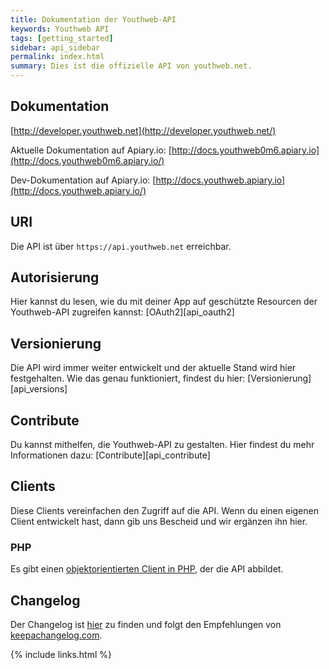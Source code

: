 ```yaml
---
title: Dokumentation der Youthweb-API
keywords: Youthweb API
tags: [getting_started]
sidebar: api_sidebar
permalink: index.html
summary: Dies ist die offizielle API von youthweb.net.
---
```


## Dokumentation

[http://developer.youthweb.net](http://developer.youthweb.net/)

Aktuelle Dokumentation auf Apiary.io: [http://docs.youthweb0m6.apiary.io](http://docs.youthweb0m6.apiary.io/)

Dev-Dokumentation auf Apiary.io: [http://docs.youthweb.apiary.io](http://docs.youthweb.apiary.io/)

## URI

Die API ist über `https://api.youthweb.net` erreichbar.

## Autorisierung

Hier kannst du lesen, wie du mit deiner App auf geschützte Resourcen der Youthweb-API zugreifen kannst: [OAuth2][api_oauth2]

## Versionierung

Die API wird immer weiter entwickelt und der aktuelle Stand wird hier festgehalten. Wie das genau funktioniert, findest du hier: [Versionierung][api_versions]

## Contribute

Du kannst mithelfen, die Youthweb-API zu gestalten. Hier findest du mehr Informationen dazu: [Contribute][api_contribute]

## Clients

Diese Clients vereinfachen den Zugriff auf die API. Wenn du einen eigenen Client entwickelt hast, dann gib uns Bescheid und wir ergänzen ihn hier.

### PHP

Es gibt einen [objektorientierten Client in PHP](https://github.com/youthweb/php-youthweb-api), der die API abbildet.

## Changelog

Der Changelog ist [hier](CHANGELOG.md) zu finden und folgt den Empfehlungen von [keepachangelog.com](http://keepachangelog.com/).

{% include links.html %}
